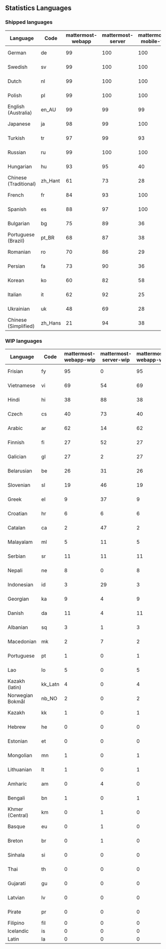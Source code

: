 ## Statistics Languages ##
###  Shipped languages  ###
|Language|Code|mattermost-webapp|mattermost-server|mattermost-mobile-v2|mattermost-desktop|focalboard-webapp|playbooks-webapp|Total|Last Modified|
|---|---|---|---|---|---|---|---|---|---|
|German|de| 99| 100| 100| 100| 100| 100| 99|2023-01-20T13:34:47.531143Z|
|Swedish|sv| 99| 100| 100| 100| 100| 100| 99|2023-01-20T15:44:43.079625Z|
|Dutch|nl| 99| 100| 100| 100| 94| 100| 99|2023-01-20T15:46:40.397878Z|
|Polish|pl| 99| 100| 100| 100| 94| 100| 99|2023-01-20T12:30:31.454112Z|
|English (Australia)|en_AU| 99| 99| 99| 100| 92| 98| 99|2023-01-20T12:30:22.346289Z|
|Japanese|ja| 98| 99| 100| 100| 89| 96| 98|2023-01-20T12:30:27.138082Z|
|Turkish|tr| 97| 99| 93| 100| 89| 99| 96|2023-01-20T12:30:34.346981Z|
|Russian|ru| 99| 100| 100| 100| 69| 60| 96|2023-01-20T12:30:32.243932Z|
|Hungarian|hu| 93| 95| 40| 100| 92| 83| 89|2023-01-20T12:30:25.721325Z|
|Chinese (Traditional)|zh_Hant| 61| 73| 28| 0| 92| 0| 88|2023-01-20T15:22:33.639762Z|
|French|fr| 84| 93| 100| 83| 87| 22| 85|2023-01-20T12:30:24.168797Z|
|Spanish|es| 88| 97| 100| 98| 33| 0| 85|2023-01-20T12:30:22.746192Z|
|Bulgarian|bg| 75| 89| 36| 0| 0| 0| 74|2023-01-19T14:25:57.138378Z|
|Portuguese (Brazil)|pt_BR| 68| 87| 38| 44| 89| 0| 72|2023-01-20T12:30:31.810000Z|
|Romanian|ro| 70| 86| 29| 0| 0| 0| 69|2023-01-19T14:26:54.652031Z|
|Persian|fa| 73| 90| 36| 0| 17| 1| 67|2023-01-20T12:30:23.714142Z|
|Korean|ko| 60| 82| 58| 96| 92| 6| 66|2023-01-20T12:30:28.937129Z|
|Italian|it| 62| 92| 25| 5| 64| 0| 65|2023-01-20T12:30:26.509197Z|
|Ukrainian|uk| 48| 69| 28| 67| 9| 0| 52|2023-01-20T12:30:34.989382Z|
|Chinese (Simplified)|zh_Hans| 21| 94| 38| 14| 63| 0| 44|2023-01-20T12:30:35.733646Z|
###  WIP languages  ###
|Language|Code|mattermost-webapp-wip|mattermost-server-wip|mattermost-webapp-wip|Total|Last Modified|
|---|---|---|---|---|---|--|
|Frisian|fy| 95| 0| 95| 63|2023-01-17T13:28:14.259611Z|
|Vietnamese|vi| 69| 54| 69| 60|2023-01-17T13:26:51.165370Z|
|Hindi|hi| 38| 88| 38| 50|2023-01-17T13:28:53.502867Z|
|Czech|cs| 40| 73| 40| 48|2023-01-17T13:25:53.416795Z|
|Arabic|ar| 62| 14| 62| 45|2023-01-20T12:30:19.902659Z|
|Finnish|fi| 27| 52| 27| 34|2023-01-09T16:01:53.753130Z|
|Galician|gl| 27| 2| 27| 32|2023-01-09T16:02:35.848663Z|
|Belarusian|be| 26| 31| 26| 28|2023-01-17T13:26:24.801530Z|
|Slovenian|sl| 19| 46| 19| 24|2023-01-20T12:30:33.312459Z|
|Greek|el| 9| 37| 9| 22|2023-01-09T15:59:07.158486Z|
|Croatian|hr| 6| 6| 6| 17|2023-01-20T12:30:25.248560Z|
|Catalan|ca| 2| 47| 2| 14|2023-01-20T12:30:20.847866Z|
|Malayalam|ml| 5| 11| 5| 13|2023-01-20T12:30:29.426169Z|
|Serbian|sr| 11| 11| 11| 13|2023-01-09T16:08:21.543640Z|
|Nepali|ne| 8| 0| 8| 12|2022-10-14T13:42:42.656942Z|
|Indonesian|id| 3| 29| 3| 11|2023-01-20T12:30:26.132977Z|
|Georgian|ka| 9| 4| 9| 8|2023-01-20T12:30:27.511376Z|
|Danish|da| 11| 4| 11| 8|2022-12-17T23:19:54.529739Z|
|Albanian|sq| 3| 1| 3| 8|2022-12-28T20:32:33.192121Z|
|Macedonian|mk| 2| 7| 2| 4|2022-12-27T01:24:20.471794Z|
|Portuguese|pt| 1| 0| 1| 4|2023-01-20T18:36:41.305583Z|
|Lao|lo| 5| 0| 5| 3|2022-07-14T00:09:20.131861Z|
|Kazakh (latin)|kk_Latn| 4| 0| 4| 3|2023-01-09T16:04:40.142668Z|
|Norwegian Bokmål|nb_NO| 2| 0| 2| 2|2023-01-20T12:30:29.978200Z|
|Kazakh|kk| 1| 0| 1| 2|2023-01-20T12:30:28.434837Z|
|Hebrew|he| 0| 0| 0| 2|2023-01-20T12:30:24.610278Z|
|Estonian|et| 0| 0| 0| 1|2022-06-16T11:17:55.844464Z|
|Mongolian|mn| 1| 0| 1| 1|2022-07-12T00:07:39.334203Z|
|Lithuanian|lt| 1| 0| 1| 1|2022-12-17T23:24:09.234041Z|
|Amharic|am| 0| 4| 0| 1|2020-07-04T19:22:35.416407Z|
|Bengali|bn| 1| 0| 1| 1|2022-06-18T00:07:36.707192Z|
|Khmer (Central)|km| 0| 1| 0| 0|2021-07-26T03:02:08.728598Z|
|Basque|eu| 0| 1| 0| 0|2021-06-22T14:46:44.626603Z|
|Breton|br| 0| 1| 0| 0|2022-10-20T14:33:30.929526Z|
|Sinhala|si| 0| 0| 0| 0|2022-10-24T11:26:43.423982Z|
|Thai|th| 0| 0| 0| 0|2022-05-03T14:48:59.991556Z|
|Gujarati|gu| 0| 0| 0| 0|2021-09-27T12:12:04.194601Z|
|Latvian|lv| 0| 0| 0| 0|2022-12-17T23:24:22.390841Z|
|Pirate|pr| 0| 0| 0| 0|2022-06-28T08:46:29.046651Z|
|Filipino|fil| 0| 0| 0| 0||
|Icelandic|is| 0| 0| 0| 0||
|Latin|la| 0| 0| 0| 0||
